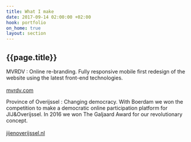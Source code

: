 ```yaml
---
title: What I make
date: 2017-09-14 02:00:00 +02:00
hook: portfolio
on_home: true
layout: section
---
```


## {{page.title}}

MVRDV
: Online re-branding. Fully responsive mobile first redesign of the website using the latest front-end technologies. <br><br>[mvrdv.com](//mvrdv.com)

Province of Overijssel
: Changing democracy. With Boerdam we won the competition to make a democratic online participation platform for JIJ&Overijssel. In 2016 we won The Galjaard Award for our revolutionary concept.<br><br>[jijenoverijssel.nl](//jijenoverijssel.nl)

